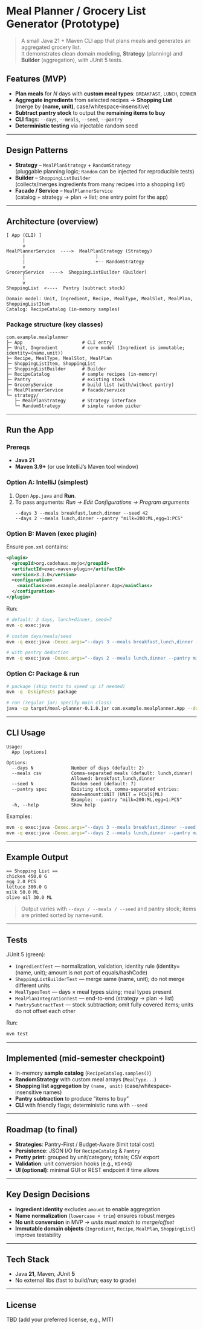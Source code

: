 # Meal Planner / Grocery List Generator (Prototype)

> A small Java 21 + Maven CLI app that plans meals and generates an aggregated grocery list.  
> It demonstrates clean domain modeling, **Strategy** (planning) and **Builder** (aggregation), with JUnit 5 tests.

## Features (MVP)
- **Plan meals** for _N_ days with **custom meal types**: `BREAKFAST`, `LUNCH`, `DINNER`
- **Aggregate ingredients** from selected recipes → **Shopping List**  
  (merge by **(name, unit)**, case/whitespace-insensitive)
- **Subtract pantry stock** to output the **remaining items to buy**
- **CLI** flags: `--days`, `--meals`, `--seed`, `--pantry`
- **Deterministic testing** via injectable random seed

---

## Design Patterns
- **Strategy** – `MealPlanStrategy` + `RandomStrategy`  
  (pluggable planning logic; `Random` can be injected for reproducible tests)
- **Builder** – `ShoppingListBuilder`  
  (collects/merges ingredients from many recipes into a shopping list)
- **Facade / Service** – `MealPlannerService`  
  (catalog + strategy → plan → list; one entry point for the app)

---

## Architecture (overview)
```
[ App (CLI) ]
      |
      v
MealPlannerService  ---->  MealPlanStrategy (Strategy)
      |                          |
      |                          +-- RandomStrategy
      v
GroceryService  ---->  ShoppingListBuilder (Builder)
      |
      v
ShoppingList  <----  Pantry (subtract stock)

Domain model: Unit, Ingredient, Recipe, MealType, MealSlot, MealPlan, ShoppingListItem
Catalog: RecipeCatalog (in-memory samples)
```

### Package structure (key classes)
```
com.example.mealplanner
├─ App                      # CLI entry
├─ Unit, Ingredient         # core model (Ingredient is immutable; identity=(name,unit))
├─ Recipe, MealType, MealSlot, MealPlan
├─ ShoppingListItem, ShoppingList
├─ ShoppingListBuilder      # Builder
├─ RecipeCatalog            # sample recipes (in-memory)
├─ Pantry                   # existing stock
├─ GroceryService           # build list (with/without pantry)
├─ MealPlannerService       # facade/service
└─ strategy/
   ├─ MealPlanStrategy      # Strategy interface
   └─ RandomStrategy        # simple random picker
```

---

## Run the App

### Prereqs
- **Java 21**
- **Maven 3.9+** (or use IntelliJ’s Maven tool window)

### Option A: IntelliJ (simplest)
1. Open `App.java` and **Run**.
2. To pass arguments: *Run → Edit Configurations → Program arguments*
   ```
   --days 3 --meals breakfast,lunch,dinner --seed 42
   --days 2 --meals lunch,dinner --pantry "milk=200:ML,egg=1:PCS"
   ```

### Option B: Maven (exec plugin)
Ensure `pom.xml` contains:
```xml
<plugin>
  <groupId>org.codehaus.mojo</groupId>
  <artifactId>exec-maven-plugin</artifactId>
  <version>3.3.0</version>
  <configuration>
    <mainClass>com.example.mealplanner.App</mainClass>
  </configuration>
</plugin>
```

Run:
```bash
# default: 2 days, lunch+dinner, seed=7
mvn -q exec:java

# custom days/meals/seed
mvn -q exec:java -Dexec.args="--days 3 --meals breakfast,lunch,dinner --seed 42"

# with pantry deduction
mvn -q exec:java -Dexec.args="--days 2 --meals lunch,dinner --pantry milk=200:ML,egg=1:PCS"
```

### Option C: Package & run
```bash
# package (skip tests to speed up if needed)
mvn -q -DskipTests package

# run (regular jar; specify main class)
java -cp target/meal-planner-0.1.0.jar com.example.mealplanner.App --days 2 --meals lunch,dinner
```

---

## CLI Usage

```
Usage:
  App [options]

Options:
  --days N              Number of days (default: 2)
  --meals csv           Comma-separated meals (default: lunch,dinner)
                        Allowed: breakfast,lunch,dinner
  --seed N              Random seed (default: 7)
  --pantry spec         Existing stock, comma-separated entries:
                        name=amount:UNIT (UNIT = PCS|G|ML)
                        Example: --pantry "milk=200:ML,egg=1:PCS"
  -h, --help            Show help
```

Examples:
```bash
mvn -q exec:java -Dexec.args="--days 3 --meals breakfast,dinner --seed 123"
mvn -q exec:java -Dexec.args="--days 2 --meals lunch,dinner --pantry milk=200:ML,egg=1:PCS"
```

---

## Example Output
```
== Shopping List ==
chicken 450.0 G
egg 2.0 PCS
lettuce 300.0 G
milk 50.0 ML
olive oil 30.0 ML
```
> Output varies with `--days / --meals / --seed` and pantry stock; items are printed sorted by name+unit.

---

## Tests
JUnit 5 (green):
- `IngredientTest` — normalization, validation, identity rule (identity=(name, unit); amount is not part of equals/hashCode)
- `ShoppingListBuilderTest` — merge same (name, unit); do not merge different units
- `MealTypesTest` — days × meal types sizing; meal types present
- `MealPlanIntegrationTest` — end-to-end (strategy → plan → list)
- `PantrySubtractTest` — stock subtraction; omit fully covered items; units do not offset each other

Run:
```bash
mvn test
```

---

## Implemented (mid-semester checkpoint)
- In-memory **sample catalog** (`RecipeCatalog.samples()`)
- **RandomStrategy** with custom meal arrays (`MealType...`)
- **Shopping list aggregation** by `(name, unit)` (case/whitespace-insensitive names)
- **Pantry subtraction** to produce “items to buy”
- **CLI** with friendly flags; deterministic runs with `--seed`

---

## Roadmap (to final)
- **Strategies**: Pantry-First / Budget-Aware (limit total cost)
- **Persistence**: JSON I/O for `RecipeCatalog` & `Pantry`
- **Pretty print**: grouped by unit/category; totals; CSV export
- **Validation**: unit conversion hooks (e.g., `KG`↔`G`)
- **UI (optional)**: minimal GUI or REST endpoint if time allows

---

## Key Design Decisions
- **Ingredient identity** excludes `amount` to enable aggregation
- **Name normalization** (`lowercase + trim`) ensures robust merges
- **No unit conversion** in MVP → *units must match to merge/offset*
- **Immutable domain objects** (`Ingredient`, `Recipe`, `MealPlan`, `ShoppingList`) improve testability

---

## Tech Stack
- Java **21**, Maven, JUnit **5**
- No external libs (fast to build/run; easy to grade)

---

## License
TBD (add your preferred license, e.g., MIT)
